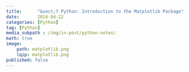 ```yaml
---
title:      "&sect;7 Python: Introduction to the Matplotlib Package"
date:       2024-04-22
categories: [Python]
tag: [Python]
media_subpath : /img/in-post/python-notes/
math: true
image:
    path: matplotlib.png
    lqip: matplotlib.png
published: false
---
```


